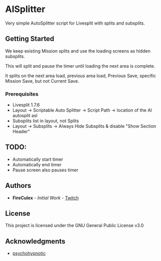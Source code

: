 # AISplitter
Very simple AutoSplitter script for Livesplit with splits and subsplits.

## Getting Started
We keep existing Mission splits and use the loading screens as hidden subsplits.

This will split and pause the timer until loading the next area is complete. 

It splits on the next area load, previous area load, Previous Save, specific Mission Save, but not Current Save. 

### Prerequisites
* Livesplit 1.7.6
* Layout -> Scriptable Auto Splitter -> Script Path -> location of the AI autosplit asl
* Subsplits list in layout, not Splits
* Layout -> Subsplits -> Always Hide Subsplits & disable "Show Section Header"

## TODO:
* Automatically start timer
* Automatically end timer
* Pause screen also pauses timer

## Authors

* **FireCulex** - *Initial Work*  - [Twitch](http://twitch.tv/fireculex)

## License

This project is licensed under the GNU General Public License v3.0

## Acknowledgments

* [psychohypnotic](https://www.twitch.tv/psychohypnotic)
